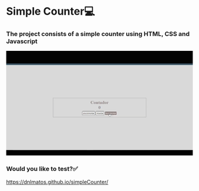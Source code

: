 # Simple Counter:computer:

### The project consists of a simple counter using HTML, CSS and Javascript

![simple counter](https://github.com/dnlMatos/simpleCounter/blob/master/simple-counter.gif)


### Would you like to test?:white_check_mark:
https://dnlmatos.github.io/simpleCounter/
